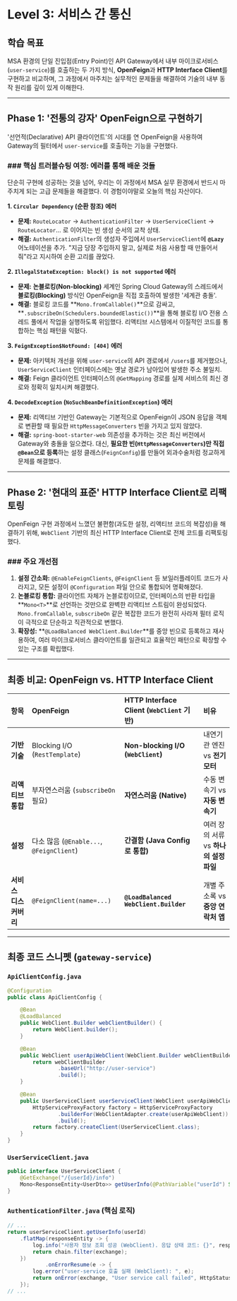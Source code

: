# Level 3: 서비스 간 통신

## 학습 목표
MSA 환경의 단일 진입점(Entry Point)인 API Gateway에서 내부 마이크로서비스(`user-service`)를 호출하는 두 가지 방식, **OpenFeign**과 **HTTP Interface Client**를 구현하고 비교하며, 그 과정에서 마주치는 실무적인 문제들을 해결하여 기술의 내부 동작 원리를 깊이 있게 이해한다.

---

## Phase 1: '전통의 강자' OpenFeign으로 구현하기

'선언적(Declarative) API 클라이언트'의 시대를 연 OpenFeign을 사용하여 Gateway의 필터에서 `user-service`를 호출하는 기능을 구현했다.

### ### 핵심 트러블슈팅 여정: 에러를 통해 배운 것들

단순히 구현에 성공하는 것을 넘어, 우리는 이 과정에서 MSA 실무 환경에서 반드시 마주치게 되는 고급 문제들을 해결했다. 이 경험이야말로 오늘의 핵심 자산이다.

**1. `Circular Dependency` (순환 참조) 에러**
* **문제:** `RouteLocator` → `AuthenticationFilter` → `UserServiceClient` → `RouteLocator`... 로 이어지는 빈 생성 순서의 교착 상태.
* **해결:** `AuthenticationFilter`의 생성자 주입에서 `UserServiceClient`에 **`@Lazy`** 어노테이션을 추가. "지금 당장 주입하지 말고, 실제로 처음 사용할 때 만들어서 줘"라고 지시하여 순환 고리를 끊었다.

**2. `IllegalStateException: block() is not supported` 에러**
* **문제:** **논블로킹(Non-blocking)** 세계인 Spring Cloud Gateway의 스레드에서 **블로킹(Blocking)** 방식인 OpenFeign을 직접 호출하여 발생한 '세계관 충돌'.
* **해결:** 블로킹 코드를 **`Mono.fromCallable()`**으로 감싸고, **`.subscribeOn(Schedulers.boundedElastic())`**을 통해 블로킹 I/O 전용 스레드 풀에서 작업을 실행하도록 위임했다. 리액티브 시스템에서 이질적인 코드를 통합하는 핵심 패턴을 익혔다.

**3. `FeignException$NotFound: [404]` 에러**
* **문제:** 아키텍처 개선을 위해 `user-service`의 API 경로에서 `/users`를 제거했으나, `UserServiceClient` 인터페이스에는 옛날 경로가 남아있어 발생한 주소 불일치.
* **해결:** Feign 클라이언트 인터페이스의 `@GetMapping` 경로를 실제 서비스의 최신 경로와 정확히 일치시켜 해결했다.

**4. `DecodeException` (`NoSuchBeanDefinitionException`) 에러**
* **문제:** 리액티브 기반인 Gateway는 기본적으로 OpenFeign이 JSON 응답을 객체로 변환할 때 필요한 `HttpMessageConverters` 빈을 가지고 있지 않았다.
* **해결:** `spring-boot-starter-web` 의존성을 추가하는 것은 최신 버전에서 Gateway와 충돌을 일으켰다. 대신, **필요한 빈(`HttpMessageConverters`)만 직접 `@Bean`으로 등록**하는 설정 클래스(`FeignConfig`)를 만들어 외과수술처럼 정교하게 문제를 해결했다.

---

## Phase 2: '현대의 표준' HTTP Interface Client로 리팩토링

OpenFeign 구현 과정에서 느꼈던 불편함(과도한 설정, 리액티브 코드의 복잡성)을 해결하기 위해, `WebClient` 기반의 최신 HTTP Interface Client로 전체 코드를 리팩토링했다.

### ### 주요 개선점
1.  **설정 간소화:** `@EnableFeignClients`, `@FeignClient` 등 보일러플레이트 코드가 사라지고, 모든 설정이 `@Configuration` 파일 안으로 통합되어 명확해졌다.
2.  **논블로킹 통합:** 클라이언트 자체가 논블로킹이므로, 인터페이스의 반환 타입을 **`Mono<T>`**로 선언하는 것만으로 완벽한 리액티브 스트림이 완성되었다. `Mono.fromCallable`, `subscribeOn` 같은 복잡한 코드가 완전히 사라져 필터 로직이 극적으로 단순하고 직관적으로 변했다.
3.  **확장성:** **`@LoadBalanced WebClient.Builder`**를 중앙 빈으로 등록하고 재사용하여, 여러 마이크로서비스 클라이언트를 일관되고 효율적인 패턴으로 확장할 수 있는 구조를 확립했다.

---

## 최종 비교: OpenFeign vs. HTTP Interface Client

| 항목 | OpenFeign | HTTP Interface Client (`WebClient` 기반) | 비유 |
| :--- | :--- | :--- | :--- |
| **기반 기술** | Blocking I/O (`RestTemplate`) | **Non-blocking I/O (`WebClient`)** | 내연기관 엔진 vs **전기 모터** |
| **리액티브 통합** | 부자연스러움 (`subscribeOn` 필요) | **자연스러움 (Native)** | 수동 변속기 vs **자동 변속기** |
| **설정** | 다소 많음 (`@Enable...`, `@FeignClient`) | **간결함 (Java Config로 통합)** | 여러 장의 서류 vs **하나의 설정 파일** |
| **서비스 디스커버리** | `@FeignClient(name=...)` | **`@LoadBalanced WebClient.Builder`** | 개별 주소록 vs **중앙 연락처 앱** |

---

## 최종 코드 스니펫 (`gateway-service`)

### `ApiClientConfig.java`
```java
@Configuration
public class ApiClientConfig {

    @Bean
    @LoadBalanced
    public WebClient.Builder webClientBuilder() {
        return WebClient.builder();
    }

    @Bean
    public WebClient userApiWebClient(WebClient.Builder webClientBuilder) {
        return webClientBuilder
                .baseUrl("http://user-service")
                .build();
    }

    @Bean
    public UserServiceClient userServiceClient(WebClient userApiWebClient) {
        HttpServiceProxyFactory factory = HttpServiceProxyFactory
                .builderFor(WebClientAdapter.create(userApiWebClient))
                .build();
        return factory.createClient(UserServiceClient.class);
    }
}
```

### `UserServiceClient.java`
```java
public interface UserServiceClient {
    @GetExchange("/{userId}/info")
    Mono<ResponseEntity<UserDto>> getUserInfo(@PathVariable("userId") String userId);
}
```

### `AuthenticationFilter.java` (핵심 로직)
```java
// ...
return userServiceClient.getUserInfo(userId)
    .flatMap(responseEntity -> {
        log.info("사용자 정보 조회 성공 (WebClient). 응답 상태 코드: {}", responseEntity.getStatusCode());
        return chain.filter(exchange);
    })
            .onErrorResume(e -> {
        log.error("user-service 호출 실패 (WebClient): ", e);
        return onError(exchange, "User service call failed", HttpStatus.INTERNAL_SERVER_ERROR);
    });
// ...
```

